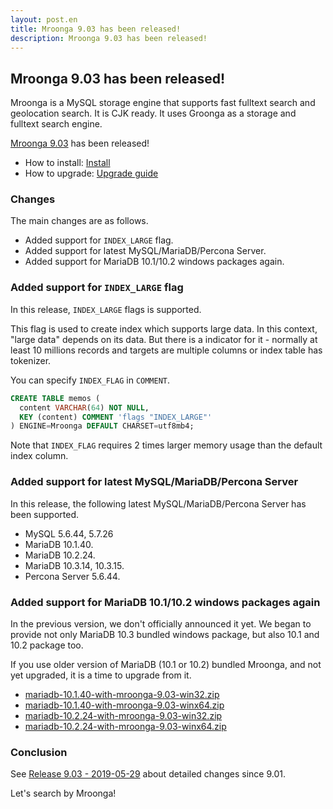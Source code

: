 ```yaml
---
layout: post.en
title: Mroonga 9.03 has been released!
description: Mroonga 9.03 has been released!
---
```


## Mroonga 9.03 has been released!

Mroonga is a MySQL storage engine that supports fast fulltext search
and geolocation search. It is CJK ready. It uses Groonga as a storage
and fulltext search engine.

[Mroonga 9.03](/docs/news.html#release-9-03) has been released!

* How to install: [Install](/docs/install.html)
* How to upgrade: [Upgrade guide](/docs/upgrade.html)

### Changes

The main changes are as follows.

  * Added support for `INDEX_LARGE` flag.
  * Added support for latest MySQL/MariaDB/Percona Server.
  * Added support for MariaDB 10.1/10.2 windows packages again.

### Added support for `INDEX_LARGE` flag

In this release, `INDEX_LARGE` flags is supported.

This flag is used to create index which supports large data.
In this context, "large data" depends on its data. But there is a indicator for it - normally at least 10 millions records and targets are multiple columns or index table has tokenizer.

You can specify `INDEX_FLAG` in `COMMENT`.

```sql
CREATE TABLE memos (
  content VARCHAR(64) NOT NULL,
  KEY (content) COMMENT 'flags "INDEX_LARGE"'
) ENGINE=Mroonga DEFAULT CHARSET=utf8mb4;
```

Note that `INDEX_FLAG` requires 2 times larger memory usage than the default index column.

### Added support for latest MySQL/MariaDB/Percona Server

In this release, the following latest MySQL/MariaDB/Percona Server has been supported.

* MySQL 5.6.44, 5.7.26
* MariaDB 10.1.40.
* MariaDB 10.2.24.
* MariaDB 10.3.14, 10.3.15.
* Percona Server 5.6.44.

### Added support for MariaDB 10.1/10.2 windows packages again

In the previous version, we don't officially announced it yet.
We began to provide not only MariaDB 10.3 bundled windows package, but also 10.1 and 10.2 package too.

If you use older version of MariaDB (10.1 or 10.2) bundled Mroonga, and not yet upgraded, it is a time to upgrade from it.

* [mariadb-10.1.40-with-mroonga-9.03-win32.zip](https://github.com/mroonga/mroonga/releases/download/v9.03/mariadb-10.1.40-with-mroonga-9.03-win32.zip)
* [mariadb-10.1.40-with-mroonga-9.03-winx64.zip](https://github.com/mroonga/mroonga/releases/download/v9.03/mariadb-10.1.40-with-mroonga-9.03-winx64.zip)
* [mariadb-10.2.24-with-mroonga-9.03-win32.zip](https://github.com/mroonga/mroonga/releases/download/v9.03/mariadb-10.2.24-with-mroonga-9.03-win32.zip)
* [mariadb-10.2.24-with-mroonga-9.03-winx64.zip](https://github.com/mroonga/mroonga/releases/download/v9.03/mariadb-10.2.24-with-mroonga-9.03-winx64.zip)

### Conclusion

See [Release 9.03 - 2019-05-29](/docs/news.html#release-9-03) about detailed changes since 9.01.

Let's search by Mroonga!

